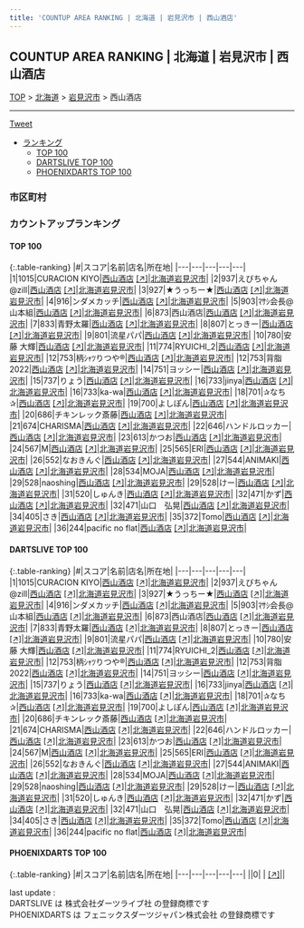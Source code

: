 ```yaml
---
title: 'COUNTUP AREA RANKING | 北海道 | 岩見沢市 | 西山酒店'
---
```

## COUNTUP AREA RANKING | 北海道 | 岩見沢市 | 西山酒店

[TOP](/darts/rank/) > [北海道](/darts/rank/北海道/) > [岩見沢市](/darts/rank/北海道/岩見沢市/) > 西山酒店

___

<a href="https://twitter.com/share?ref_src=twsrc%5Etfw" data-text="COUNTUP AREA RANKING | 北海道岩見沢市西山酒店" class="twitter-share-button" data-hashtags="DARTSLIVE,PHOENIXDARTS,darts,ダーツ" data-show-count="false">Tweet</a>

* [ランキング](#カウントアップランキング)
    * [TOP 100](#top-100)
    * [DARTSLIVE TOP 100](#dartslive-top-100)
    * [PHOENIXDARTS TOP 100](#phoenixdarts-top-100)

### 市区町村

<ul>

</ul>

### カウントアップランキング

#### TOP 100



{:.table-ranking}
|#|スコア|名前|店名|所在地|
|---|---|---|---|---|
|1|1015|<span class="rank-name-dl">CURACION KIYO</span>|<a href="/darts/rank/shops/120a9bd7259dd780774c926eb736cb5a.html">西山酒店</a> <a href="https://search.dartslive.com/jp/shop/120a9bd7259dd780774c926eb736cb5a">[↗]</a>|<a href="/darts/rank/北海道/岩見沢市">北海道岩見沢市</a>|
|2|937|<span class="rank-name-dl">えびちゃん@zill</span>|<a href="/darts/rank/shops/120a9bd7259dd780774c926eb736cb5a.html">西山酒店</a> <a href="https://search.dartslive.com/jp/shop/120a9bd7259dd780774c926eb736cb5a">[↗]</a>|<a href="/darts/rank/北海道/岩見沢市">北海道岩見沢市</a>|
|3|927|<span class="rank-name-dl">★うっちー★</span>|<a href="/darts/rank/shops/120a9bd7259dd780774c926eb736cb5a.html">西山酒店</a> <a href="https://search.dartslive.com/jp/shop/120a9bd7259dd780774c926eb736cb5a">[↗]</a>|<a href="/darts/rank/北海道/岩見沢市">北海道岩見沢市</a>|
|4|916|<span class="rank-name-dl">ンダメカッチ</span>|<a href="/darts/rank/shops/120a9bd7259dd780774c926eb736cb5a.html">西山酒店</a> <a href="https://search.dartslive.com/jp/shop/120a9bd7259dd780774c926eb736cb5a">[↗]</a>|<a href="/darts/rank/北海道/岩見沢市">北海道岩見沢市</a>|
|5|903|<span class="rank-name-dl">ﾏｻｼ会長@山本組</span>|<a href="/darts/rank/shops/120a9bd7259dd780774c926eb736cb5a.html">西山酒店</a> <a href="https://search.dartslive.com/jp/shop/120a9bd7259dd780774c926eb736cb5a">[↗]</a>|<a href="/darts/rank/北海道/岩見沢市">北海道岩見沢市</a>|
|6|873|<span class="rank-name-dl">西山酒店</span>|<a href="/darts/rank/shops/120a9bd7259dd780774c926eb736cb5a.html">西山酒店</a> <a href="https://search.dartslive.com/jp/shop/120a9bd7259dd780774c926eb736cb5a">[↗]</a>|<a href="/darts/rank/北海道/岩見沢市">北海道岩見沢市</a>|
|7|833|<span class="rank-name-dl">青野太羅</span>|<a href="/darts/rank/shops/120a9bd7259dd780774c926eb736cb5a.html">西山酒店</a> <a href="https://search.dartslive.com/jp/shop/120a9bd7259dd780774c926eb736cb5a">[↗]</a>|<a href="/darts/rank/北海道/岩見沢市">北海道岩見沢市</a>|
|8|807|<span class="rank-name-dl">とっきー</span>|<a href="/darts/rank/shops/120a9bd7259dd780774c926eb736cb5a.html">西山酒店</a> <a href="https://search.dartslive.com/jp/shop/120a9bd7259dd780774c926eb736cb5a">[↗]</a>|<a href="/darts/rank/北海道/岩見沢市">北海道岩見沢市</a>|
|9|801|<span class="rank-name-dl">流星パパ</span>|<a href="/darts/rank/shops/120a9bd7259dd780774c926eb736cb5a.html">西山酒店</a> <a href="https://search.dartslive.com/jp/shop/120a9bd7259dd780774c926eb736cb5a">[↗]</a>|<a href="/darts/rank/北海道/岩見沢市">北海道岩見沢市</a>|
|10|780|<span class="rank-name-dl">安藤 大輝</span>|<a href="/darts/rank/shops/120a9bd7259dd780774c926eb736cb5a.html">西山酒店</a> <a href="https://search.dartslive.com/jp/shop/120a9bd7259dd780774c926eb736cb5a">[↗]</a>|<a href="/darts/rank/北海道/岩見沢市">北海道岩見沢市</a>|
|11|774|<span class="rank-name-dl">RYUICHI_2</span>|<a href="/darts/rank/shops/120a9bd7259dd780774c926eb736cb5a.html">西山酒店</a> <a href="https://search.dartslive.com/jp/shop/120a9bd7259dd780774c926eb736cb5a">[↗]</a>|<a href="/darts/rank/北海道/岩見沢市">北海道岩見沢市</a>|
|12|753|<span class="rank-name-dl">柄ｼｬﾂりつや®︎</span>|<a href="/darts/rank/shops/120a9bd7259dd780774c926eb736cb5a.html">西山酒店</a> <a href="https://search.dartslive.com/jp/shop/120a9bd7259dd780774c926eb736cb5a">[↗]</a>|<a href="/darts/rank/北海道/岩見沢市">北海道岩見沢市</a>|
|12|753|<span class="rank-name-dl">背脂2022</span>|<a href="/darts/rank/shops/120a9bd7259dd780774c926eb736cb5a.html">西山酒店</a> <a href="https://search.dartslive.com/jp/shop/120a9bd7259dd780774c926eb736cb5a">[↗]</a>|<a href="/darts/rank/北海道/岩見沢市">北海道岩見沢市</a>|
|14|751|<span class="rank-name-dl">ヨッシー</span>|<a href="/darts/rank/shops/120a9bd7259dd780774c926eb736cb5a.html">西山酒店</a> <a href="https://search.dartslive.com/jp/shop/120a9bd7259dd780774c926eb736cb5a">[↗]</a>|<a href="/darts/rank/北海道/岩見沢市">北海道岩見沢市</a>|
|15|737|<span class="rank-name-dl">りょう</span>|<a href="/darts/rank/shops/120a9bd7259dd780774c926eb736cb5a.html">西山酒店</a> <a href="https://search.dartslive.com/jp/shop/120a9bd7259dd780774c926eb736cb5a">[↗]</a>|<a href="/darts/rank/北海道/岩見沢市">北海道岩見沢市</a>|
|16|733|<span class="rank-name-dl">jinya</span>|<a href="/darts/rank/shops/120a9bd7259dd780774c926eb736cb5a.html">西山酒店</a> <a href="https://search.dartslive.com/jp/shop/120a9bd7259dd780774c926eb736cb5a">[↗]</a>|<a href="/darts/rank/北海道/岩見沢市">北海道岩見沢市</a>|
|16|733|<span class="rank-name-dl">ka-wa</span>|<a href="/darts/rank/shops/120a9bd7259dd780774c926eb736cb5a.html">西山酒店</a> <a href="https://search.dartslive.com/jp/shop/120a9bd7259dd780774c926eb736cb5a">[↗]</a>|<a href="/darts/rank/北海道/岩見沢市">北海道岩見沢市</a>|
|18|701|<span class="rank-name-dl">✰なち✰</span>|<a href="/darts/rank/shops/120a9bd7259dd780774c926eb736cb5a.html">西山酒店</a> <a href="https://search.dartslive.com/jp/shop/120a9bd7259dd780774c926eb736cb5a">[↗]</a>|<a href="/darts/rank/北海道/岩見沢市">北海道岩見沢市</a>|
|19|700|<span class="rank-name-dl">よしぽん</span>|<a href="/darts/rank/shops/120a9bd7259dd780774c926eb736cb5a.html">西山酒店</a> <a href="https://search.dartslive.com/jp/shop/120a9bd7259dd780774c926eb736cb5a">[↗]</a>|<a href="/darts/rank/北海道/岩見沢市">北海道岩見沢市</a>|
|20|686|<span class="rank-name-dl">チキンレック斎藤</span>|<a href="/darts/rank/shops/120a9bd7259dd780774c926eb736cb5a.html">西山酒店</a> <a href="https://search.dartslive.com/jp/shop/120a9bd7259dd780774c926eb736cb5a">[↗]</a>|<a href="/darts/rank/北海道/岩見沢市">北海道岩見沢市</a>|
|21|674|<span class="rank-name-dl">CHARISMA</span>|<a href="/darts/rank/shops/120a9bd7259dd780774c926eb736cb5a.html">西山酒店</a> <a href="https://search.dartslive.com/jp/shop/120a9bd7259dd780774c926eb736cb5a">[↗]</a>|<a href="/darts/rank/北海道/岩見沢市">北海道岩見沢市</a>|
|22|646|<span class="rank-name-dl">ハンドルロッカー</span>|<a href="/darts/rank/shops/120a9bd7259dd780774c926eb736cb5a.html">西山酒店</a> <a href="https://search.dartslive.com/jp/shop/120a9bd7259dd780774c926eb736cb5a">[↗]</a>|<a href="/darts/rank/北海道/岩見沢市">北海道岩見沢市</a>|
|23|613|<span class="rank-name-dl">かつお</span>|<a href="/darts/rank/shops/120a9bd7259dd780774c926eb736cb5a.html">西山酒店</a> <a href="https://search.dartslive.com/jp/shop/120a9bd7259dd780774c926eb736cb5a">[↗]</a>|<a href="/darts/rank/北海道/岩見沢市">北海道岩見沢市</a>|
|24|567|<span class="rank-name-dl">M</span>|<a href="/darts/rank/shops/120a9bd7259dd780774c926eb736cb5a.html">西山酒店</a> <a href="https://search.dartslive.com/jp/shop/120a9bd7259dd780774c926eb736cb5a">[↗]</a>|<a href="/darts/rank/北海道/岩見沢市">北海道岩見沢市</a>|
|25|565|<span class="rank-name-dl">ERI</span>|<a href="/darts/rank/shops/120a9bd7259dd780774c926eb736cb5a.html">西山酒店</a> <a href="https://search.dartslive.com/jp/shop/120a9bd7259dd780774c926eb736cb5a">[↗]</a>|<a href="/darts/rank/北海道/岩見沢市">北海道岩見沢市</a>|
|26|552|<span class="rank-name-dl">なおきんぐ</span>|<a href="/darts/rank/shops/120a9bd7259dd780774c926eb736cb5a.html">西山酒店</a> <a href="https://search.dartslive.com/jp/shop/120a9bd7259dd780774c926eb736cb5a">[↗]</a>|<a href="/darts/rank/北海道/岩見沢市">北海道岩見沢市</a>|
|27|544|<span class="rank-name-dl">ANIMAKI</span>|<a href="/darts/rank/shops/120a9bd7259dd780774c926eb736cb5a.html">西山酒店</a> <a href="https://search.dartslive.com/jp/shop/120a9bd7259dd780774c926eb736cb5a">[↗]</a>|<a href="/darts/rank/北海道/岩見沢市">北海道岩見沢市</a>|
|28|534|<span class="rank-name-dl">MOJA</span>|<a href="/darts/rank/shops/120a9bd7259dd780774c926eb736cb5a.html">西山酒店</a> <a href="https://search.dartslive.com/jp/shop/120a9bd7259dd780774c926eb736cb5a">[↗]</a>|<a href="/darts/rank/北海道/岩見沢市">北海道岩見沢市</a>|
|29|528|<span class="rank-name-dl">naoshing</span>|<a href="/darts/rank/shops/120a9bd7259dd780774c926eb736cb5a.html">西山酒店</a> <a href="https://search.dartslive.com/jp/shop/120a9bd7259dd780774c926eb736cb5a">[↗]</a>|<a href="/darts/rank/北海道/岩見沢市">北海道岩見沢市</a>|
|29|528|<span class="rank-name-dl">けー</span>|<a href="/darts/rank/shops/120a9bd7259dd780774c926eb736cb5a.html">西山酒店</a> <a href="https://search.dartslive.com/jp/shop/120a9bd7259dd780774c926eb736cb5a">[↗]</a>|<a href="/darts/rank/北海道/岩見沢市">北海道岩見沢市</a>|
|31|520|<span class="rank-name-dl">しゅんき</span>|<a href="/darts/rank/shops/120a9bd7259dd780774c926eb736cb5a.html">西山酒店</a> <a href="https://search.dartslive.com/jp/shop/120a9bd7259dd780774c926eb736cb5a">[↗]</a>|<a href="/darts/rank/北海道/岩見沢市">北海道岩見沢市</a>|
|32|471|<span class="rank-name-dl">かず</span>|<a href="/darts/rank/shops/120a9bd7259dd780774c926eb736cb5a.html">西山酒店</a> <a href="https://search.dartslive.com/jp/shop/120a9bd7259dd780774c926eb736cb5a">[↗]</a>|<a href="/darts/rank/北海道/岩見沢市">北海道岩見沢市</a>|
|32|471|<span class="rank-name-dl">山口　弘晃</span>|<a href="/darts/rank/shops/120a9bd7259dd780774c926eb736cb5a.html">西山酒店</a> <a href="https://search.dartslive.com/jp/shop/120a9bd7259dd780774c926eb736cb5a">[↗]</a>|<a href="/darts/rank/北海道/岩見沢市">北海道岩見沢市</a>|
|34|405|<span class="rank-name-dl">さき</span>|<a href="/darts/rank/shops/120a9bd7259dd780774c926eb736cb5a.html">西山酒店</a> <a href="https://search.dartslive.com/jp/shop/120a9bd7259dd780774c926eb736cb5a">[↗]</a>|<a href="/darts/rank/北海道/岩見沢市">北海道岩見沢市</a>|
|35|372|<span class="rank-name-dl">Tomo</span>|<a href="/darts/rank/shops/120a9bd7259dd780774c926eb736cb5a.html">西山酒店</a> <a href="https://search.dartslive.com/jp/shop/120a9bd7259dd780774c926eb736cb5a">[↗]</a>|<a href="/darts/rank/北海道/岩見沢市">北海道岩見沢市</a>|
|36|244|<span class="rank-name-dl">pacific no flat</span>|<a href="/darts/rank/shops/120a9bd7259dd780774c926eb736cb5a.html">西山酒店</a> <a href="https://search.dartslive.com/jp/shop/120a9bd7259dd780774c926eb736cb5a">[↗]</a>|<a href="/darts/rank/北海道/岩見沢市">北海道岩見沢市</a>|


#### DARTSLIVE TOP 100



{:.table-ranking}
|#|スコア|名前|店名|所在地|
|---|---|---|---|---|
|1|1015|<span class="rank-name-dl">CURACION KIYO</span>|<a href="/darts/rank/shops/120a9bd7259dd780774c926eb736cb5a.html">西山酒店</a> <a href="https://search.dartslive.com/jp/shop/120a9bd7259dd780774c926eb736cb5a">[↗]</a>|<a href="/darts/rank/北海道/岩見沢市">北海道岩見沢市</a>|
|2|937|<span class="rank-name-dl">えびちゃん@zill</span>|<a href="/darts/rank/shops/120a9bd7259dd780774c926eb736cb5a.html">西山酒店</a> <a href="https://search.dartslive.com/jp/shop/120a9bd7259dd780774c926eb736cb5a">[↗]</a>|<a href="/darts/rank/北海道/岩見沢市">北海道岩見沢市</a>|
|3|927|<span class="rank-name-dl">★うっちー★</span>|<a href="/darts/rank/shops/120a9bd7259dd780774c926eb736cb5a.html">西山酒店</a> <a href="https://search.dartslive.com/jp/shop/120a9bd7259dd780774c926eb736cb5a">[↗]</a>|<a href="/darts/rank/北海道/岩見沢市">北海道岩見沢市</a>|
|4|916|<span class="rank-name-dl">ンダメカッチ</span>|<a href="/darts/rank/shops/120a9bd7259dd780774c926eb736cb5a.html">西山酒店</a> <a href="https://search.dartslive.com/jp/shop/120a9bd7259dd780774c926eb736cb5a">[↗]</a>|<a href="/darts/rank/北海道/岩見沢市">北海道岩見沢市</a>|
|5|903|<span class="rank-name-dl">ﾏｻｼ会長@山本組</span>|<a href="/darts/rank/shops/120a9bd7259dd780774c926eb736cb5a.html">西山酒店</a> <a href="https://search.dartslive.com/jp/shop/120a9bd7259dd780774c926eb736cb5a">[↗]</a>|<a href="/darts/rank/北海道/岩見沢市">北海道岩見沢市</a>|
|6|873|<span class="rank-name-dl">西山酒店</span>|<a href="/darts/rank/shops/120a9bd7259dd780774c926eb736cb5a.html">西山酒店</a> <a href="https://search.dartslive.com/jp/shop/120a9bd7259dd780774c926eb736cb5a">[↗]</a>|<a href="/darts/rank/北海道/岩見沢市">北海道岩見沢市</a>|
|7|833|<span class="rank-name-dl">青野太羅</span>|<a href="/darts/rank/shops/120a9bd7259dd780774c926eb736cb5a.html">西山酒店</a> <a href="https://search.dartslive.com/jp/shop/120a9bd7259dd780774c926eb736cb5a">[↗]</a>|<a href="/darts/rank/北海道/岩見沢市">北海道岩見沢市</a>|
|8|807|<span class="rank-name-dl">とっきー</span>|<a href="/darts/rank/shops/120a9bd7259dd780774c926eb736cb5a.html">西山酒店</a> <a href="https://search.dartslive.com/jp/shop/120a9bd7259dd780774c926eb736cb5a">[↗]</a>|<a href="/darts/rank/北海道/岩見沢市">北海道岩見沢市</a>|
|9|801|<span class="rank-name-dl">流星パパ</span>|<a href="/darts/rank/shops/120a9bd7259dd780774c926eb736cb5a.html">西山酒店</a> <a href="https://search.dartslive.com/jp/shop/120a9bd7259dd780774c926eb736cb5a">[↗]</a>|<a href="/darts/rank/北海道/岩見沢市">北海道岩見沢市</a>|
|10|780|<span class="rank-name-dl">安藤 大輝</span>|<a href="/darts/rank/shops/120a9bd7259dd780774c926eb736cb5a.html">西山酒店</a> <a href="https://search.dartslive.com/jp/shop/120a9bd7259dd780774c926eb736cb5a">[↗]</a>|<a href="/darts/rank/北海道/岩見沢市">北海道岩見沢市</a>|
|11|774|<span class="rank-name-dl">RYUICHI_2</span>|<a href="/darts/rank/shops/120a9bd7259dd780774c926eb736cb5a.html">西山酒店</a> <a href="https://search.dartslive.com/jp/shop/120a9bd7259dd780774c926eb736cb5a">[↗]</a>|<a href="/darts/rank/北海道/岩見沢市">北海道岩見沢市</a>|
|12|753|<span class="rank-name-dl">柄ｼｬﾂりつや®︎</span>|<a href="/darts/rank/shops/120a9bd7259dd780774c926eb736cb5a.html">西山酒店</a> <a href="https://search.dartslive.com/jp/shop/120a9bd7259dd780774c926eb736cb5a">[↗]</a>|<a href="/darts/rank/北海道/岩見沢市">北海道岩見沢市</a>|
|12|753|<span class="rank-name-dl">背脂2022</span>|<a href="/darts/rank/shops/120a9bd7259dd780774c926eb736cb5a.html">西山酒店</a> <a href="https://search.dartslive.com/jp/shop/120a9bd7259dd780774c926eb736cb5a">[↗]</a>|<a href="/darts/rank/北海道/岩見沢市">北海道岩見沢市</a>|
|14|751|<span class="rank-name-dl">ヨッシー</span>|<a href="/darts/rank/shops/120a9bd7259dd780774c926eb736cb5a.html">西山酒店</a> <a href="https://search.dartslive.com/jp/shop/120a9bd7259dd780774c926eb736cb5a">[↗]</a>|<a href="/darts/rank/北海道/岩見沢市">北海道岩見沢市</a>|
|15|737|<span class="rank-name-dl">りょう</span>|<a href="/darts/rank/shops/120a9bd7259dd780774c926eb736cb5a.html">西山酒店</a> <a href="https://search.dartslive.com/jp/shop/120a9bd7259dd780774c926eb736cb5a">[↗]</a>|<a href="/darts/rank/北海道/岩見沢市">北海道岩見沢市</a>|
|16|733|<span class="rank-name-dl">jinya</span>|<a href="/darts/rank/shops/120a9bd7259dd780774c926eb736cb5a.html">西山酒店</a> <a href="https://search.dartslive.com/jp/shop/120a9bd7259dd780774c926eb736cb5a">[↗]</a>|<a href="/darts/rank/北海道/岩見沢市">北海道岩見沢市</a>|
|16|733|<span class="rank-name-dl">ka-wa</span>|<a href="/darts/rank/shops/120a9bd7259dd780774c926eb736cb5a.html">西山酒店</a> <a href="https://search.dartslive.com/jp/shop/120a9bd7259dd780774c926eb736cb5a">[↗]</a>|<a href="/darts/rank/北海道/岩見沢市">北海道岩見沢市</a>|
|18|701|<span class="rank-name-dl">✰なち✰</span>|<a href="/darts/rank/shops/120a9bd7259dd780774c926eb736cb5a.html">西山酒店</a> <a href="https://search.dartslive.com/jp/shop/120a9bd7259dd780774c926eb736cb5a">[↗]</a>|<a href="/darts/rank/北海道/岩見沢市">北海道岩見沢市</a>|
|19|700|<span class="rank-name-dl">よしぽん</span>|<a href="/darts/rank/shops/120a9bd7259dd780774c926eb736cb5a.html">西山酒店</a> <a href="https://search.dartslive.com/jp/shop/120a9bd7259dd780774c926eb736cb5a">[↗]</a>|<a href="/darts/rank/北海道/岩見沢市">北海道岩見沢市</a>|
|20|686|<span class="rank-name-dl">チキンレック斎藤</span>|<a href="/darts/rank/shops/120a9bd7259dd780774c926eb736cb5a.html">西山酒店</a> <a href="https://search.dartslive.com/jp/shop/120a9bd7259dd780774c926eb736cb5a">[↗]</a>|<a href="/darts/rank/北海道/岩見沢市">北海道岩見沢市</a>|
|21|674|<span class="rank-name-dl">CHARISMA</span>|<a href="/darts/rank/shops/120a9bd7259dd780774c926eb736cb5a.html">西山酒店</a> <a href="https://search.dartslive.com/jp/shop/120a9bd7259dd780774c926eb736cb5a">[↗]</a>|<a href="/darts/rank/北海道/岩見沢市">北海道岩見沢市</a>|
|22|646|<span class="rank-name-dl">ハンドルロッカー</span>|<a href="/darts/rank/shops/120a9bd7259dd780774c926eb736cb5a.html">西山酒店</a> <a href="https://search.dartslive.com/jp/shop/120a9bd7259dd780774c926eb736cb5a">[↗]</a>|<a href="/darts/rank/北海道/岩見沢市">北海道岩見沢市</a>|
|23|613|<span class="rank-name-dl">かつお</span>|<a href="/darts/rank/shops/120a9bd7259dd780774c926eb736cb5a.html">西山酒店</a> <a href="https://search.dartslive.com/jp/shop/120a9bd7259dd780774c926eb736cb5a">[↗]</a>|<a href="/darts/rank/北海道/岩見沢市">北海道岩見沢市</a>|
|24|567|<span class="rank-name-dl">M</span>|<a href="/darts/rank/shops/120a9bd7259dd780774c926eb736cb5a.html">西山酒店</a> <a href="https://search.dartslive.com/jp/shop/120a9bd7259dd780774c926eb736cb5a">[↗]</a>|<a href="/darts/rank/北海道/岩見沢市">北海道岩見沢市</a>|
|25|565|<span class="rank-name-dl">ERI</span>|<a href="/darts/rank/shops/120a9bd7259dd780774c926eb736cb5a.html">西山酒店</a> <a href="https://search.dartslive.com/jp/shop/120a9bd7259dd780774c926eb736cb5a">[↗]</a>|<a href="/darts/rank/北海道/岩見沢市">北海道岩見沢市</a>|
|26|552|<span class="rank-name-dl">なおきんぐ</span>|<a href="/darts/rank/shops/120a9bd7259dd780774c926eb736cb5a.html">西山酒店</a> <a href="https://search.dartslive.com/jp/shop/120a9bd7259dd780774c926eb736cb5a">[↗]</a>|<a href="/darts/rank/北海道/岩見沢市">北海道岩見沢市</a>|
|27|544|<span class="rank-name-dl">ANIMAKI</span>|<a href="/darts/rank/shops/120a9bd7259dd780774c926eb736cb5a.html">西山酒店</a> <a href="https://search.dartslive.com/jp/shop/120a9bd7259dd780774c926eb736cb5a">[↗]</a>|<a href="/darts/rank/北海道/岩見沢市">北海道岩見沢市</a>|
|28|534|<span class="rank-name-dl">MOJA</span>|<a href="/darts/rank/shops/120a9bd7259dd780774c926eb736cb5a.html">西山酒店</a> <a href="https://search.dartslive.com/jp/shop/120a9bd7259dd780774c926eb736cb5a">[↗]</a>|<a href="/darts/rank/北海道/岩見沢市">北海道岩見沢市</a>|
|29|528|<span class="rank-name-dl">naoshing</span>|<a href="/darts/rank/shops/120a9bd7259dd780774c926eb736cb5a.html">西山酒店</a> <a href="https://search.dartslive.com/jp/shop/120a9bd7259dd780774c926eb736cb5a">[↗]</a>|<a href="/darts/rank/北海道/岩見沢市">北海道岩見沢市</a>|
|29|528|<span class="rank-name-dl">けー</span>|<a href="/darts/rank/shops/120a9bd7259dd780774c926eb736cb5a.html">西山酒店</a> <a href="https://search.dartslive.com/jp/shop/120a9bd7259dd780774c926eb736cb5a">[↗]</a>|<a href="/darts/rank/北海道/岩見沢市">北海道岩見沢市</a>|
|31|520|<span class="rank-name-dl">しゅんき</span>|<a href="/darts/rank/shops/120a9bd7259dd780774c926eb736cb5a.html">西山酒店</a> <a href="https://search.dartslive.com/jp/shop/120a9bd7259dd780774c926eb736cb5a">[↗]</a>|<a href="/darts/rank/北海道/岩見沢市">北海道岩見沢市</a>|
|32|471|<span class="rank-name-dl">かず</span>|<a href="/darts/rank/shops/120a9bd7259dd780774c926eb736cb5a.html">西山酒店</a> <a href="https://search.dartslive.com/jp/shop/120a9bd7259dd780774c926eb736cb5a">[↗]</a>|<a href="/darts/rank/北海道/岩見沢市">北海道岩見沢市</a>|
|32|471|<span class="rank-name-dl">山口　弘晃</span>|<a href="/darts/rank/shops/120a9bd7259dd780774c926eb736cb5a.html">西山酒店</a> <a href="https://search.dartslive.com/jp/shop/120a9bd7259dd780774c926eb736cb5a">[↗]</a>|<a href="/darts/rank/北海道/岩見沢市">北海道岩見沢市</a>|
|34|405|<span class="rank-name-dl">さき</span>|<a href="/darts/rank/shops/120a9bd7259dd780774c926eb736cb5a.html">西山酒店</a> <a href="https://search.dartslive.com/jp/shop/120a9bd7259dd780774c926eb736cb5a">[↗]</a>|<a href="/darts/rank/北海道/岩見沢市">北海道岩見沢市</a>|
|35|372|<span class="rank-name-dl">Tomo</span>|<a href="/darts/rank/shops/120a9bd7259dd780774c926eb736cb5a.html">西山酒店</a> <a href="https://search.dartslive.com/jp/shop/120a9bd7259dd780774c926eb736cb5a">[↗]</a>|<a href="/darts/rank/北海道/岩見沢市">北海道岩見沢市</a>|
|36|244|<span class="rank-name-dl">pacific no flat</span>|<a href="/darts/rank/shops/120a9bd7259dd780774c926eb736cb5a.html">西山酒店</a> <a href="https://search.dartslive.com/jp/shop/120a9bd7259dd780774c926eb736cb5a">[↗]</a>|<a href="/darts/rank/北海道/岩見沢市">北海道岩見沢市</a>|


#### PHOENIXDARTS TOP 100



{:.table-ranking}
|#|スコア|名前|店名|所在地|
|---|---|---|---|---|
||0|<span class="rank-name-dl"> </span>|<a href="/darts/rank/shops/.html"></a> <a href="">[↗]</a>|<a href="/darts/rank//"></a>|


<div class="footer border-top border-gray-light mt-5 pt-3 text-right text-gray">
    last update : <span style="font-weight: italic" id="foot_last_modified"></span><br />
    DARTSLIVE は 株式会社ダーツライブ社 の登録商標です<br />
    PHOENIXDARTS は フェニックスダーツジャパン株式会社 の登録商標です<br />
</div>

<script src="https://cdnjs.cloudflare.com/ajax/libs/jquery.tablesorter/2.31.3/js/jquery.tablesorter.min.js" integrity="sha512-qzgd5cYSZcosqpzpn7zF2ZId8f/8CHmFKZ8j7mU4OUXTNRd5g+ZHBPsgKEwoqxCtdQvExE5LprwwPAgoicguNg==" crossorigin="anonymous" referrerpolicy="no-referrer"></script>
<link rel="stylesheet" href="https://cdnjs.cloudflare.com/ajax/libs/jquery.tablesorter/2.31.3/css/theme.default.min.css" integrity="sha512-wghhOJkjQX0Lh3NSWvNKeZ0ZpNn+SPVXX1Qyc9OCaogADktxrBiBdKGDoqVUOyhStvMBmJQ8ZdMHiR3wuEq8+w==" crossorigin="anonymous" referrerpolicy="no-referrer" />
<script>
$(function() {
    $(".table-ranking").tablesorter({sortList:[[0, 0]]});
    $("#foot_last_modified").text(formatDate(new Date(document.lastModified), 'yyyy-MM-dd HH:mm:ss'));
});
</script>

<script async src="https://platform.twitter.com/widgets.js" charset="utf-8"></script>